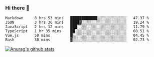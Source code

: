 ### Hi there 👋



<!--
**webB1an/webB1an** is a ✨ _special_ ✨ repository because its `README.md` (this file) appears on your GitHub profile.

Here are some ideas to get you started:

- 🔭 I’m currently working on ...
- 🌱 I’m currently learning ...
- 👯 I’m looking to collaborate on ...
- 🤔 I’m looking for help with ...
- 💬 Ask me about ...
- 📫 How to reach me: ...
- 😄 Pronouns: ...
- ⚡ Fun fact: ...
-->

<!--START_SECTION:waka-->

```text
Markdown     8 hrs 53 mins   ████████████░░░░░░░░░░░░░   47.37 %
JSON         3 hrs 36 mins   ████▓░░░░░░░░░░░░░░░░░░░░   19.24 %
JavaScript   2 hrs 12 mins   ███░░░░░░░░░░░░░░░░░░░░░░   11.79 %
TypeScript   1 hr 35 mins    ██░░░░░░░░░░░░░░░░░░░░░░░   08.51 %
Vue.js       50 mins         █░░░░░░░░░░░░░░░░░░░░░░░░   04.45 %
Bash         30 mins         ▓░░░░░░░░░░░░░░░░░░░░░░░░   02.73 %
```

<!--END_SECTION:waka-->


[![Anurag's github stats](https://github-readme-stats.vercel.app/api?username=webB1an&show_icons=true&theme=radical)](https://github.com/anuraghazra/github-readme-stats)

